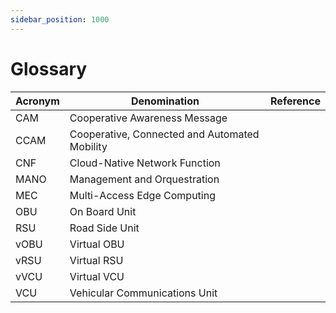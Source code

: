 ```yaml
---
sidebar_position: 1000
---
```


# Glossary


| Acronym | Denomination                                  | Reference |
| ------- | --------------------------------------------- | --------- |
| CAM     | Cooperative Awareness Message                 |           |
| CCAM    | Cooperative, Connected and Automated Mobility |           |
| CNF     | Cloud-Native Network Function                 |           |
| MANO    | Management and Orquestration                  |           |
| MEC     | Multi-Access Edge Computing                   |           |
| OBU     | On Board Unit                                 |           |
| RSU     | Road Side Unit                                |           |
| vOBU    | Virtual OBU                                   |           |
| vRSU    | Virtual RSU                                   |           |
| vVCU    | Virtual VCU                                   |           |
| VCU     | Vehicular Communications Unit                 |           |
